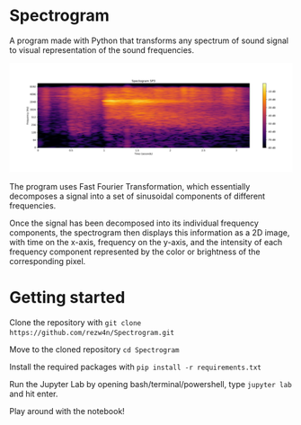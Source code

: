 # Spectrogram

A program made with Python that transforms any spectrum of sound signal to visual representation of the sound frequencies.

![Spectrogram of an audio of Mars](https://raw.githubusercontent.com/rezw4n/Spectrogram/main/Spectogram.png)

The program uses Fast Fourier Transformation, which essentially decomposes a signal into a set of sinusoidal components of different frequencies.

Once the signal has been decomposed into its individual frequency components, the spectrogram then displays this information as a 2D image, with time on the x-axis, frequency on the y-axis, and the intensity of each frequency component represented by the color or brightness of the corresponding pixel.

# Getting started

Clone the repository with `git clone https://github.com/rezw4n/Spectrogram.git`

Move to the cloned repository `cd Spectrogram`

Install the required packages with `pip install -r requirements.txt`

Run the Jupyter Lab by opening bash/terminal/powershell, type `jupyter lab` and hit enter.

Play around with the notebook!

